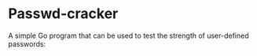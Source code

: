 # Passwd-cracker
A  simple Go program that can be used to test the strength of user-defined passwords:
